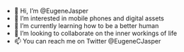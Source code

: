 - 👋 Hi, I’m @EugeneJasper
- 👀 I’m interested in mobile phones and digital assets
- 🌱 I’m currently learning how to be a better human
- 💞️ I’m looking to collaborate on the inner workings of life
- 📫 You can reach me on Twitter @EugeneCJasper

<!---
EugeneJasper/EugeneJasper is a ✨ special ✨ repository because its `README.md` (this file) appears on your GitHub profile.
You can click the Preview link to take a look at your changes.
--->
